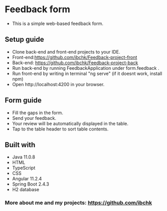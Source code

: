 # Feedback form
* This is a simple web-based feedback form.
## Setup guide
* Clone back-end and front-end projects to your IDE.
* Front-end:https://github.com/ibchk/Feedback-project-front
* Back-end: https://github.com/ibchk/Feedback-project-back
* Run back-end by running FeedbackApplication under form.feedback .
* Run front-end by writing in terminal "ng serve" (if it doesnt work, install npm)
* Open http://localhost:4200 in your browser.
## Form guide
* Fill the gaps in the form.
* Send your feedback.
* Your review will be automatically displayed in the table.
* Tap to the table header to sort table contents.
## Built with 
- Java 11.0.8
- HTML
- TypeScript
- CSS
- Angular 11.2.4
- Spring Boot 2.4.3
- H2 database

### More about me and my projects: https://github.com/ibchk
